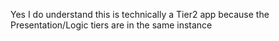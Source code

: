 Yes I do understand this is technically a Tier2 app because the Presentation/Logic tiers are in the same instance
